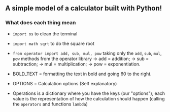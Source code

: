 ## A simple model of a calculator built with Python!

### What does each thing mean

* `import os` to clean the terminal
* `import math sqrt` to do the square root
* `from operator import add, sub, mul, pow` taking only the `add`, `sub`, `mul`, `pow` methods from the operator library
-> add = addition;
-> sub = subtraction;
-> mul = multiplication;
-> pow = exponentiation.

* BOLD_TEXT = formatting the text in bold and going 60 to the right.

* OPTIONS = Calculation options (Self explanatory)

* Operations is a dictionary where you have the keys (our "options"), each value is the representation of how the calculation should happen (calling the `operators` and functions `lambda`)

